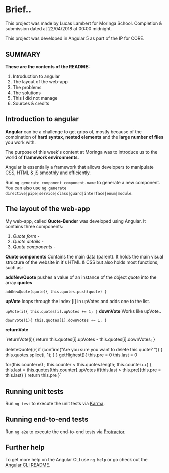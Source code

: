 # Brief..

This project was made by Lucas Lambert for Moringa School. Completion & submission dated at 22/04/2018 at 00:00 midnight.

This project was developed in Angular 5 as part of the IP for CORE.


## SUMMARY

__These are the contents of the README:__

1. Introduction to angular
2. The layout of the web-app
3. The problems
4. The solutions
5. This I did not manage
6. Sources & credits

## Introduction to angular


__Angular__ can be a challenge to get grips of, mostly because of the combination of __hard syntax__, __nested elements__ and the __large number of files__ you work with.

The purpose of this week's content at Moringa was to introduce us to the world of __framework environments__.

Angular is essentially a framework that allows developers to manipulate CSS, HTML & jS smoothly and efficiently.


Run `ng generate component component-name` to generate a new component. You can also use `ng generate directive|pipe|service|class|guard|interface|enum|module`.

## The layout of the web-app

My web-app, called __Quote-Bender__ was developed using Angular.
It contains three components:
1. *Quote form* -
2. *Quote details* -
3. *Quote components* -

__Quote components__ Contains the main data (parent). It holds the main visual structure of the website in it's HTML & CSS but also holds most functions, such as:

__addNewQuote__ pushes a value of an instance of the object _quote_ into the array __quotes__

`addNewQuote(quote){
  this.quotes.push(quote)
}`

__upVote__ loops through the index [i] in upVotes and adds one to the list.

`upVote(i){
  this.quotes[i].upVotes += 1;
}`
__downVote__ Works like upVote..

`downVote(i){
  this.quotes[i].downVotes += 1;
}`

__returnVote__

`returnVote(i){
  return this.quotes[i].upVotes - this.quotes[i].downVotes;
}

deleteQuote(i){
    if (confirm("Are you sure you want to delete this quote? ")) {
        this.quotes.splice(i, 1);
    }
}
getHighest(){
  this.pre = 0
  this.last = 0

  for(this.counter=0 ; this.counter < this.quotes.length; this.counter++) {
    this.last = this.quotes[this.counter].upVotes
    if(this.last > this.pre){this.pre = this.last}
  }
  return  this.pre
}`

## Running unit tests

Run `ng test` to execute the unit tests via [Karma](https://karma-runner.github.io).

## Running end-to-end tests

Run `ng e2e` to execute the end-to-end tests via [Protractor](http://www.protractortest.org/).

## Further help

To get more help on the Angular CLI use `ng help` or go check out the [Angular CLI README](https://github.com/angular/angular-cli/blob/master/README.md).
